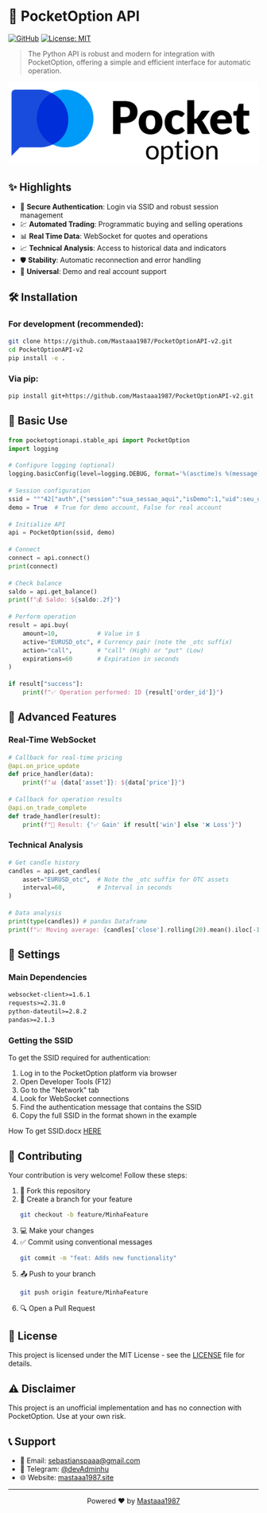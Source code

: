 # 🚀 PocketOption API

[![GitHub](https://img.shields.io/badge/GitHub-MrAlpert-blue?style=flat-square&logo=github)](https://github.com/MrAlpert)
[![License: MIT](https://img.shields.io/badge/License-MIT-yellow.svg?style=flat-square)](https://opensource.org/licenses/MIT)

> The Python API is robust and modern for integration with PocketOption, offering a simple and efficient interface for automatic operation.

![Preview of API](pocketoption.png)

## ✨ Highlights

- 🔐 **Secure Authentication**: Login via SSID and robust session management
- 💹 **Automated Trading**: Programmatic buying and selling operations
- 📊 **Real Time Data**: WebSocket for quotes and operations
- 📈 **Technical Analysis**: Access to historical data and indicators
- 🛡️ **Stability**: Automatic reconnection and error handling
- 🔄 **Universal**: Demo and real account support

## 🛠️ Installation

### For development (recommended):
```bash
git clone https://github.com/Mastaaa1987/PocketOptionAPI-v2.git
cd PocketOptionAPI-v2
pip install -e .
```

### Via pip:
```bash
pip install git+https://github.com/Mastaaa1987/PocketOptionAPI-v2.git
```

## 📖 Basic Use

```python
from pocketoptionapi.stable_api import PocketOption
import logging

# Configure logging (optional)
logging.basicConfig(level=logging.DEBUG, format='%(asctime)s %(message)s')

# Session configuration
ssid = """42["auth",{"session":"sua_sessao_aqui","isDemo":1,"uid":seu_uid_aqui,"platform":2}]"""
demo = True  # True for demo account, False for real account

# Initialize API
api = PocketOption(ssid, demo)

# Connect
connect = api.connect()
print(connect)

# Check balance
saldo = api.get_balance()
print(f"💰 Saldo: ${saldo:.2f}")

# Perform operation
result = api.buy(
    amount=10,           # Value in $
    active="EURUSD_otc", # Currency pair (note the _otc suffix)
    action="call",       # "call" (High) or "put" (Low)
    expirations=60       # Expiration in seconds
)

if result["success"]:
    print(f"✅ Operation performed: ID {result['order_id']}")
```

## 🎯 Advanced Features

### Real-Time WebSocket
```python
# Callback for real-time pricing
@api.on_price_update
def price_handler(data):
    print(f"📊 {data['asset']}: ${data['price']}")

# Callback for operation results
@api.on_trade_complete
def trade_handler(result):
    print(f"💫 Result: {'✅ Gain' if result['win'] else '❌ Loss'}")
```

### Technical Analysis
```python
# Get candle history
candles = api.get_candles(
    asset="EURUSD_otc",  # Note the _otc suffix for OTC assets
    interval=60,         # Interval in seconds
)

# Data analysis
print(type(candles)) # pandas Dataframe
print(f"📈 Moving average: {candles['close'].rolling(20).mean().iloc[-1]:.5f}")
```

## 🔧 Settings

### Main Dependencies
```txt
websocket-client>=1.6.1
requests>=2.31.0
python-dateutil>=2.8.2
pandas>=2.1.3
```

### Getting the SSID
To get the SSID required for authentication:

1. Log in to the PocketOption platform via browser
2. Open Developer Tools (F12)
3. Go to the "Network" tab
4. Look for WebSocket connections
5. Find the authentication message that contains the SSID
6. Copy the full SSID in the format shown in the example

How To get SSID.docx [HERE](https://github.com/Mastaaa1987/PocketOptionAPI/raw/refs/heads/master/How%20to%20get%20SSID.docx)

## 🤝 Contributing

Your contribution is very welcome! Follow these steps:

1. 🍴 Fork this repository
2. 🔄 Create a branch for your feature
   ```bash
   git checkout -b feature/MinhaFeature
   ```
3. 💻 Make your changes
4. ✅ Commit using conventional messages
   ```bash
   git commit -m "feat: Adds new functionality"
   ```
5. 📤 Push to your branch
   ```bash
   git push origin feature/MinhaFeature
   ```
6. 🔍 Open a Pull Request

## 📜 License

This project is licensed under the MIT License - see the [LICENSE](LICENSE) file for details.

## ⚠️ Disclaimer

This project is an unofficial implementation and has no connection with PocketOption. Use at your own risk.

## 📞 Support

- 📧 Email: [sebastianspaaa@gmail.com](mailto:sebastianspaaa@gmail.com)
- 💬 Telegram: [@devAdminhu](https://t.me/mastaaa667)
- 🌐 Website: [mastaaa1987.site](https://mastaaa1987.github.io)

---

<p align="center">
  Powered ❤️ by <a href="https://github.com/Mastaaa1987">Mastaaa1987</a>
</p> 
